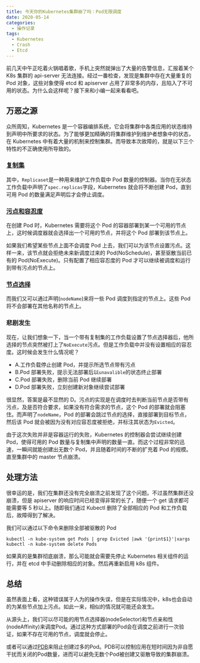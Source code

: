 ```yaml
---
title: 今天你的Kubernetes集群崩了吗：Pod无限调度
date: 2020-05-14
categories:
  - 操作记录
tags:
  - Kubernetes
  - Crash
  - Etcd
---
```


前几天中午正吃着火锅唱着歌，手机上突然就弹出了大量的告警信息，汇报着某个 K8s 集群的 api-server 无法连接。经过一番检查，发现是集群中存在大量重复的 Pod 对象，这些对象使得 etcd 和 apiserver 占用了非常多的内存，且陷入了不可用的状态。为什么会这样呢？接下来和小编一起来看看吧。

## 万恶之源

众所周知，Kubernetes 是一个容器编排系统，它会将集群中各类应用的状态维持到声明中所要求的状态。为了能够更加精确的将集群维护到维护者想象中的状态，在 Kubernetes 中有着大量的机制来控制集群。而导致本次故障的，就是以下三个特性的不正确使用所导致的。

### [复制集](https://Kubernetes.io/docs/concepts/workloads/controllers/replicaset/)

其中，`Replicaset`是一种用来维护工作负载中 Pod 数量的控制器。当你在无状态工作负载中声明了`spec.replicas`字段，Kubernetes 就会将不断创建 Pod，直到可用 Pod 的数量满足声明后才会停止调度。

### [污点和容忍度](https://Kubernetes.io/docs/concepts/scheduling-eviction/taint-and-toleration/)

在创建 Pod 时，Kubernetes 需要将这个 Pod 的容器部署到某一个可用的节点上，这时候调度器就会选择出一个可用的节点，并将这个 Pod 部署到该节点上。

如果我们希望某些节点上面不会调度 Pod 上去，我们可以为该节点设置污点。这样一来，该节点就会拒绝未来新调度过来的 Pod(NoSchedule)，甚至驱散当前已有的 Pod(NoExecute)。只有配置了相应容忍度的 Pod 才可以继续被调度和运行到带有污点的节点上。

### [节点选择](https://Kubernetes.io/docs/concepts/scheduling-eviction/assign-Pod-node/)

而我们又可以通过声明(`nodeName`)来将一些 Pod 调度到指定的节点上。这些 Pod 将不会部署在其他名称的节点上。

### 悲剧发生

现在，让我们想象一下，当一个带有复制集的工作负载设置了节点选择器后，他所选择的节点突然被打上了`NoExecute`污点。但是工作负载中并没有设置相应的容忍度。这时候会发生什么情况呢？

- A.工作负载停止创建 Pod，并提示所选节点带有污点
- B.Pod 部署失败，提示无法部署后以`unavalible`的状态终止部署
- C.Pod 部署失败，删除当前 Pod 继续部署
- D.Pod 部署失败，立刻创建新对象继续尝试部署

很显然，答案是最不显然的 D。污点的实现是在调度时去判断当前节点是否带有污点，及是否符合要求，如果没有符合需求的节点，这个 Pod 的部署就会阻塞住。而声明了`nodeName`，Pod 的部署会跳过节点的选择，直接部署到目标节点，然后该 Pod 就会被因为没有对应容忍度被拒绝，并标注其状态为`Evicted`。

由于这次失败并非是容器运行的失败，Kubernetes 的控制器会尝试继续创建 Pod，使得可用的 Pod 数量与复制集中声明的数量一直。而这个过程非常的迅速，一瞬间就能创建出无数个 Pod，并且随着时间的不断的扩充着 Pod 的规模。直至集群中的 master 节点崩溃。

## 处理方法

很幸运的是，我们在集群还没有完全崩溃之前发现了这个问题。不过虽然集群还没崩溃，但是 apiserver 的响应时间已经变得非常的长了，随便一个 get 请求都可能需要等 5 秒以上。随即我们通过 Kubectl 删除了全部相应的 Pod 和工作负载后，故障得到了解决。

我们可以通过以下命令来删除全部被驱散的 Pod

`kubectl -n kube-system get Pods | grep Evicted |awk '{print$1}'|xargs kubectl -n kube-system delete Pods`

如果真的是集群彻底崩溃，那么可能就会需要先停止 Kubernetes 相关组件的运行，并在 etcd 中手动删除相应的对象。然后再重新启用 k8s 组件。

## 总结
虽然表面上看，这种错误属于人为的操作失误，但是在实际情况中，k8s也会自动的为某些节点加上污点。如此一来，相似的情况就可能还会发生。

从源头上，我们可以尽可能的用节点选择器(nodeSelector)和节点亲和性(nodeAffinity)来调度Pod。通过这种方式部署的Pod会在调度之前进行一次验证，如果不存在可用的节点，调度就会停止。

或者可以通过[PDB](https://Kubernetes.io/zh/docs/concepts/workloads/Pods/disruptions/)来阻止创建过多的Pod。PDB可以控制应用在短时间因为非自愿干扰而关闭的Pod数量，进而可以避免无数个Pod被创建又驱散导致的集群崩溃。